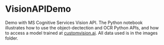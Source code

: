 # VisionAPIDemo
Demo with MS Cognitive Services Vision API. 
The Python notebook illustrates how to use the object-dectection and OCR Python APIs, and how to access a model trained at [customvision.ai](https://customvision.ai). All data used is in the images folder.
